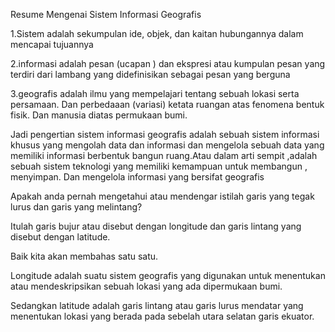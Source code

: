 Resume Mengenai Sistem Informasi Geografis

1.Sistem adalah sekumpulan ide, objek, dan kaitan hubungannya dalam mencapai tujuannya

2.informasi adalah pesan (ucapan ) dan ekspresi atau kumpulan pesan yang terdiri dari lambang yang didefinisikan sebagai pesan yang berguna

3.geografis adalah ilmu yang mempelajari tentang sebuah lokasi serta persamaan. Dan perbedaaan (variasi) ketata ruangan atas fenomena bentuk fisik. Dan manusia diatas permukaan bumi.

Jadi pengertian sistem informasi geografis adalah sebuah sistem informasi khusus yang mengolah data dan informasi dan mengelola sebuah data yang memiliki informasi berbentuk bangun ruang.Atau dalam arti sempit ,adalah sebuah sistem teknologi yang memiliki kemampuan untuk membangun , menyimpan. Dan mengelola informasi yang bersifat geografis

Apakah anda pernah mengetahui atau mendengar istilah garis yang tegak lurus dan garis yang melintang?

Itulah garis bujur atau disebut dengan longitude dan garis lintang yang disebut dengan latitude.

Baik kita akan membahas satu satu.

Longitude adalah suatu sistem geografis yang digunakan untuk menentukan atau mendeskripsikan sebuah lokasi yang ada dipermukaan bumi.

Sedangkan latitude adalah garis lintang atau garis lurus mendatar yang menentukan lokasi yang berada pada sebelah utara selatan garis ekuator.
